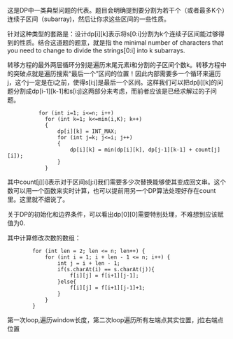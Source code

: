 这是DP中一类典型问题的代表。题目会明确提到要分割为若干个（或者最多K个）连续子区间（subarray)，然后让你求这些区间的一些性质。

针对这种类型的套路是：设计dp[i][k]表示将s[0:i]分割为k个连续子区间能过够得到的性质。结合这道题的题意，就是指 the minimal number of characters that you need to change to divide the strings[0:i] into k subarrays.

转移方程的最外两层循环分别是遍历末尾元素i和分割的子区间个数k。转移方程中的突破点就是遍历搜索“最后一个”区间的位置！因此内部需要多一个循环来遍历j，这个j一定是在i之前，使得s[i:j]是最后一个区间。这样我们可以把dp[i][k]的问题分割成dp[i-1][k-1]和s[i:j]这两部分来考虑，而前者应该是已经求解过的子问题。
```
          for (int i=1; i<=n; i++)
            for (int k=1; k<=min(i,K); k++)
            {
                dp[i][k] = INT_MAX;
                for (int j=k; j<=i; j++)
                {
                    dp[i][k] = min(dp[i][k], dp[j-1][k-1] + count[j][i]); 
                }
            }
```
其中count[j][i]表示对于区间s[j:i]我们需要多少次替换能够使其变成回文串。这个数可以用一个函数来实时计算，也可以提前用另一个DP算法处理好存在count里。这里就不细说了。

关于DP的初始化和边界条件，可以看出dp[0][0]需要特别处理，不难想到应该赋值为0.

其中计算修改次数的数组：
```
        for (int len = 2; len <= n; len++) {
            for (int i = 1; i + len - 1 <= n; i++) {
                int j = i + len - 1;
                if(s.charAt(i) == s.charAt(j)){
                    f[i][j] = f[i+1][j-1];
                }else{
                    f[i][j] = f[i+1][j-1]+1;
                }
            }
        }
```
第一次loop,遍历window长度，第二次loop遍历所有左端点其实位置，j位右端点位置
